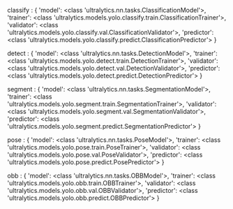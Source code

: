  classify : 
    {
        'model': <class 'ultralytics.nn.tasks.ClassificationModel'>, 
        'trainer': <class 'ultralytics.models.yolo.classify.train.ClassificationTrainer'>, 
        'validator': <class 'ultralytics.models.yolo.classify.val.ClassificationValidator'>, 
        'predictor': <class 'ultralytics.models.yolo.classify.predict.ClassificationPredictor'>
    }


 detect : 
    {
        'model': <class 'ultralytics.nn.tasks.DetectionModel'>, 
        'trainer': <class 'ultralytics.models.yolo.detect.train.DetectionTrainer'>, 
        'validator': <class 'ultralytics.models.yolo.detect.val.DetectionValidator'>, 
        'predictor': <class 'ultralytics.models.yolo.detect.predict.DetectionPredictor'>
    }


 segment : 
    {
        'model': <class 'ultralytics.nn.tasks.SegmentationModel'>, 
        'trainer': <class 'ultralytics.models.yolo.segment.train.SegmentationTrainer'>, 
        'validator': <class 'ultralytics.models.yolo.segment.val.SegmentationValidator'>, 
        'predictor': <class 'ultralytics.models.yolo.segment.predict.SegmentationPredictor'>
    }


 pose : 
    {
        'model': <class 'ultralytics.nn.tasks.PoseModel'>, 
        'trainer': <class 'ultralytics.models.yolo.pose.train.PoseTrainer'>, 
        'validator': <class 'ultralytics.models.yolo.pose.val.PoseValidator'>, 
        'predictor': <class 'ultralytics.models.yolo.pose.predict.PosePredictor'>
    }


 obb : 
    {
        'model': <class 'ultralytics.nn.tasks.OBBModel'>, 
        'trainer': <class 'ultralytics.models.yolo.obb.train.OBBTrainer'>, 
        'validator': <class 'ultralytics.models.yolo.obb.val.OBBValidator'>, 
        'predictor': <class 'ultralytics.models.yolo.obb.predict.OBBPredictor'>
    }